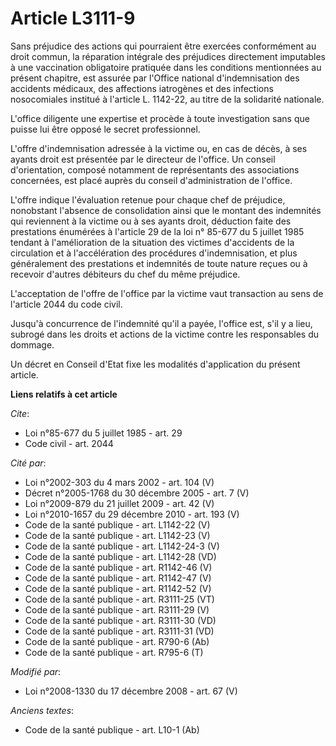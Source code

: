 # Article L3111-9

Sans préjudice des actions qui pourraient être exercées conformément au droit commun, la réparation intégrale des préjudices
directement imputables à une vaccination obligatoire pratiquée dans les conditions mentionnées au présent chapitre, est
assurée par l'Office national d'indemnisation des accidents médicaux, des affections iatrogènes et des infections
nosocomiales institué à l'article L. 1142-22, au titre de la solidarité nationale.

L'office diligente une expertise et procède à toute investigation sans que puisse lui être opposé le secret professionnel.

L'offre d'indemnisation adressée à la victime ou, en cas de décès, à ses ayants droit est présentée par le directeur de
l'office. Un conseil d'orientation, composé notamment de représentants des associations concernées, est placé auprès du
conseil d'administration de l'office.

L'offre indique l'évaluation retenue pour chaque chef de préjudice, nonobstant l'absence de consolidation ainsi que le
montant des indemnités qui reviennent à la victime ou à ses ayants droit, déduction faite des prestations énumérées à
l'article 29 de la loi n° 85-677 du 5 juillet 1985 tendant à l'amélioration de la situation des victimes d'accidents de la
circulation et à l'accélération des procédures d'indemnisation, et plus généralement des prestations et indemnités de toute
nature reçues ou à recevoir d'autres débiteurs du chef du même préjudice.

L'acceptation de l'offre de l'office par la victime vaut transaction au sens de l'article 2044 du code civil. 

Jusqu'à concurrence de l'indemnité qu'il a payée, l'office est, s'il y a lieu, subrogé dans les droits et actions de la
victime contre les responsables du dommage. 

Un décret en Conseil d'Etat fixe les modalités d'application du présent article.

**Liens relatifs à cet article**

_Cite_:

  - Loi n°85-677 du 5 juillet 1985 - art. 29
  - Code civil - art. 2044

_Cité par_:

  - Loi n°2002-303 du 4 mars 2002 - art. 104 (V)
  - Décret n°2005-1768 du 30 décembre 2005 - art. 7 (V)
  - Loi n°2009-879 du 21 juillet 2009 - art. 42 (V)
  - Loi n°2010-1657 du 29 décembre 2010 - art. 193 (V)
  - Code de la santé publique - art. L1142-22 (V)
  - Code de la santé publique - art. L1142-23 (V)
  - Code de la santé publique - art. L1142-24-3 (V)
  - Code de la santé publique - art. L1142-28 (VD)
  - Code de la santé publique - art. R1142-46 (V)
  - Code de la santé publique - art. R1142-47 (V)
  - Code de la santé publique - art. R1142-52 (V)
  - Code de la santé publique - art. R3111-25 (VT)
  - Code de la santé publique - art. R3111-29 (V)
  - Code de la santé publique - art. R3111-30 (VD)
  - Code de la santé publique - art. R3111-31 (VD)
  - Code de la santé publique - art. R790-6 (Ab)
  - Code de la santé publique - art. R795-6 (T)

_Modifié par_:

  - Loi n°2008-1330 du 17 décembre 2008 - art. 67 (V)

_Anciens textes_:

  - Code de la santé publique - art. L10-1 (Ab)
